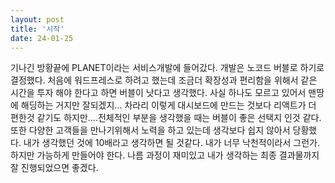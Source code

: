 ```yaml
---
layout: post
title: '시작'
date: 24-01-25
---
```


기나긴 방황끝에 PLANET이라는 서비스개발에 들어갔다. 개발은 노코드 버블로 하기로 결정했다. 처음에 워드프레스로 하려고 했는데 조금더 확장성과 편리함을 위해서 같은 시간을 투자 해야 한다고 하면 버블이 낫다고 생각했다. 사실 하나도 모르고 있어서 맨땅에 해딩하는 거지만 잘되겠지... 차라리 이렇게 대시보드에 만드는 것보다 리액트가 더 편한것 같기도 하지만....전체적인 부분을 생각했을 때는 버블이 좋은 선택지 인것 같다. 또한 다양한 고객들을 만나기위해서 노력을 하고 있는데 생각보다 쉽지 않아서 당황했다. 내가 생각했던 것에 10배라고 생각하면 될 것같다. 내가 너무 낙천적이라서 그런가. 하지만 가능하게 만들어야 한다. 나름 과정이 재미있고 내가 생각하는 최종 결과물까지 잘 진행되었으면 좋겠다.
